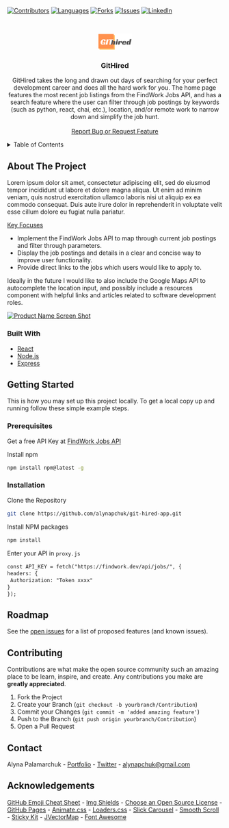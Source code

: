 [![Contributors][contributors-shield]][contributors-url]
[![Languages][languages-shield]][languages-url]
[![Forks][forks-shield]][forks-url]
[![Issues][issues-shield]][issues-url]
[![LinkedIn][linkedin-shield]][linkedin-url]


<!-- PROJECT LOGO & HEADER -->
<br />
<p align="center">
  <a href="#">
    <img src="git-hired-client/public/images/githiredlogo.png" alt="Logo" width="80">
  </a>

  <h3 align="center">GitHired</h3>

  <p align="center">
    GitHired takes the long and drawn out days of searching for your perfect development career and does all the hard work for you. The home page features the most recent job listings from the FindWork Jobs API, and has a search feature where the user can filter through job postings by keywords (such as python, react, chai, etc.), location, and/or remote work to narrow down and simplify the job hunt.
    <br />
    <br />
    <a href="https://github.com/alynapchuk/git-hired-app/issues">Report Bug or Request Feature</a>
  </p>
</p>



<!-- TABLE OF CONTENTS -->
<details>
  <summary>Table of Contents</summary>
  <ol>
    <li>
      <a href="#about-the-project">About The Project</a>
      <ul>
        <li><a href="#built-with">Built With</a></li>
      </ul>
    </li>
    <li>
      <a href="#getting-started">Getting Started</a>
      <ul>
        <li><a href="#prerequisites">Prerequisites</a></li>
        <li><a href="#installation">Installation</a></li>
      </ul>
    </li>
    <li><a href="#roadmap">Roadmap</a></li>
    <li><a href="#contributing">Contributing</a></li>
    <li><a href="#contact">Contact</a></li>
    <li><a href="#acknowledgements">Acknowledgements</a></li>
  </ol>
</details>



<!-- ABOUT THE PROJECT -->
## About The Project

Lorem ipsum dolor sit amet, consectetur adipiscing elit, sed do eiusmod tempor incididunt ut labore et dolore magna aliqua. Ut enim ad minim veniam, quis nostrud exercitation ullamco laboris nisi ut aliquip ex ea commodo consequat. Duis aute irure dolor in reprehenderit in voluptate velit esse cillum dolore eu fugiat nulla pariatur.

<u>Key Focuses</u>
* Implement the FindWork Jobs API to map through current job postings and filter through parameters.
* Display the job postings and details in a clear and concise way to improve user functionality.
* Provide direct links to the jobs which users would like to apply to.

Ideally in the future I would like to also include the Google Maps API to autocomplete the location input, and possibly include a resources component with helpful links and articles related to software development roles.


[![Product Name Screen Shot][product-screenshot]](https://example.com)

### Built With

* [React](https://reactjs.org/)
* [Node.js](https://nodejs.org/en/)
* [Express](https://expressjs.com/)



<!-- GETTING STARTED -->
## Getting Started

This is how you may set up this project locally. To get a local copy up and running follow these simple example steps.

### Prerequisites

Get a free API Key at [FindWork Jobs API](https://findwork.dev/developers/)

Install npm

  ```sh
  npm install npm@latest -g
  ```

### Installation

Clone the Repository

   ```sh
   git clone https://github.com/alynapchuk/git-hired-app.git
   ```
   
Install NPM packages

   ```sh
   npm install
   ```
   
Enter your API in `proxy.js`

   ```JS
   const API_KEY = fetch("https://findwork.dev/api/jobs/", {
  headers: {
    Authorization: "Token xxxx"
  }
});
   ```


<!-- ROADMAP -->
## Roadmap

See the [open issues](https://github.com/alynapchuk/git-hired-app/issues) for a list of proposed features (and known issues).



<!-- CONTRIBUTING -->
## Contributing

Contributions are what make the open source community such an amazing place to be learn, inspire, and create. Any contributions you make are **greatly appreciated**.

1. Fork the Project
2. Create your Branch (`git checkout -b yourbranch/Contribution`)
3. Commit your Changes (`git commit -m 'added amazing feature'`)
4. Push to the Branch (`git push origin yourbranch/Contribution`)
5. Open a Pull Request



<!-- CONTACT -->
## Contact
Alyna Palamarchuk - [Portfolio](https://alynapchuk.com) - [Twitter](https://twitter.com/alynapchuk) - alynapchuk@gmail.com



<!-- ACKNOWLEDGEMENTS -->
## Acknowledgements
[GitHub Emoji Cheat Sheet](https://www.webpagefx.com/tools/emoji-cheat-sheet) - [Img Shields](https://shields.io) - [Choose an Open Source License](https://choosealicense.com) - [GitHub Pages](https://pages.github.com) - [Animate.css](https://daneden.github.io/animate.css) - [Loaders.css](https://connoratherton.com/loaders) - [Slick Carousel](https://kenwheeler.github.io/slick) - [Smooth Scroll](https://github.com/cferdinandi/smooth-scroll) - [Sticky Kit](http://leafo.net/sticky-kit) - [JVectorMap](http://jvectormap.com) - [Font Awesome](https://fontawesome.com)





<!-- MARKDOWN LINKS & IMAGES -->
[contributors-shield]: https://img.shields.io/github/contributors/alynapchuk/git-hired-app?color=219ebc&style=for-the-badge
[contributors-url]: #

[languages-shield]: https://img.shields.io/github/languages/count/alynapchuk/git-hired-app?color=90ab60&style=for-the-badge
[languages-url]: #

[forks-shield]: https://img.shields.io/github/forks/alynapchuk/git-hired-app?color=f5af00&style=for-the-badge
[forks-url]: #

[issues-shield]: https://img.shields.io/bitbucket/issues-raw/alynapchuk/git-hired-app?style=for-the-badge
[issues-url]: #

[linkedin-shield]: https://img.shields.io/badge/-LinkedIn-black.svg?style=for-the-badge&logo=linkedin&colorB=555
[linkedin-url]: https://www.linkedin.com/in/alynapchuk/

[product-screenshot]: images/screenshot.png
